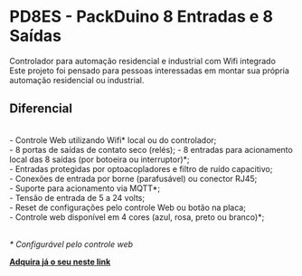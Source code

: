 # PD8ES - PackDuino 8 Entradas e 8 Saídas

Controlador para automação residencial e industrial com Wifi integrado
<br>
Este projeto foi pensado para pessoas interessadas em montar sua própria automação residencial ou industrial.
<p>

<h2> Diferencial </h2>
<br> - Controle Web utilizando Wifi* local ou do controlador;
<br> - 8 portas de saídas de contato seco (relés);
<br< - Saídas com estado permanente (liga / desliga) ou pulso (1 a 10 segundos)*
<br> - 8 entradas para acionamento local das 8 saídas (por botoeira ou interruptor)*;
<br> - Entradas protegidas por optoacopladores e filtro de ruído capacitivo;
<br> - Conexões de entrada por borne (parafusável) ou conector RJ45;
<br> - Suporte para acionamento via MQTT*;
<br> - Tensão de entrada de 5 a 24 volts;
<br> - Reset de configurações pelo controle Web ou botão na placa;
<br> - Controle web disponível em 4 cores (azul, rosa, preto ou branco)*;
<p>

<br><i>* Configurável pelo controle web </i>

<p><b><a href="https://www.mercadolivre.com.br/publicaciones/MLB1622851804/modificar/305179392-update-fdbe3a0d1973/detail"> Adquira já o seu neste link </a></b>
